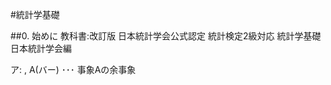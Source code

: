 #統計学基礎

##0. 始めに
教科書:改訂版 日本統計学会公式認定 統計検定2級対応 統計学基礎 日本統計学会編


ア: <!-- hole A^c --> , A(バー) ･･･ 事象Aの余事象  
